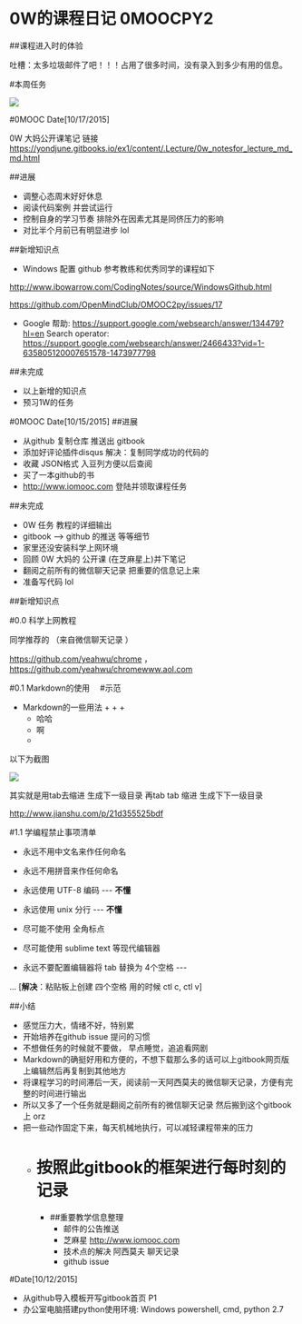 # 0W的课程日记 0MOOCPY2
##课程进入时的体验

吐槽：太多垃圾邮件了吧！！！占用了很多时间，没有录入到多少有用的信息。


#本周任务

![](QQ截图20151016153936.jpg)

#0MOOC Date[10/17/2015]

0W 大妈公开课笔记 链接
https://yondjune.gitbooks.io/ex1/content/.Lecture/0w_notesfor_lecture_md_md.html


##进展
- 调整心态周末好好休息
- 阅读代码案例 并尝试运行
- 控制自身的学习节奏 排除外在因素尤其是同侪压力的影响 
- 对比半个月前已有明显进步 lol


##新增知识点

- Windows 配置 github 参考教练和优秀同学的课程如下

http://www.ibowarrow.com/CodingNotes/source/WindowsGithub.html

https://github.com/OpenMindClub/OMOOC2py/issues/17


- Google 帮助:
https://support.google.com/websearch/answer/134479?hl=en
Search operator:
https://support.google.com/websearch/answer/2466433?vid=1-635805120007651578-1473977798



##未完成

- 以上新增的知识点
- 预习1W的任务


#0MOOC Date[10/15/2015]
##进展

- 从github 复制仓库 推送出 gitbook
- 添加好评论插件disqus 解决：复制同学成功的代码的
- 收藏 JSON格式 入豆列方便以后查阅
- 买了一本github的书
- http://www.iomooc.com 登陆并领取课程任务


##未完成

- 0W 任务 教程的详细输出
- gitbook --> github 的推送 等等细节
- 家里还没安装科学上网环境 
- 回顾 0W 大妈的 公开课 (在芝麻星上)并下笔记
- 翻阅之前所有的微信聊天记录 把重要的信息记上来
- 准备写代码 lol



##新增知识点

#0.0 科学上网教程 

同学推荐的 （来自微信聊天记录 ）

https://github.com/yeahwu/chrome ，
https://github.com/yeahwu/chromewww.aol.com

#0.1 Markdown的使用　
#示范
* Markdown的一些用法 
    + 
    + 
    + 
    +   哈哈
   * 啊
   * 
         

以下为截图   
   
![](QQ截图20151016180301.jpg)
   
  其实就是用tab去缩进 生成下一级目录
  再tab tab 缩进 生成下下一级目录
  
   http://www.jianshu.com/p/21d355525bdf
   
   


#1.1 学编程禁止事项清单

+ 永远不用中文名来作任何命名

+ 永远不用拼音来作任何命名

+ 永远使用 UTF-8 编码 --- **不懂**

+ 永远使用 unix 分行 --- **不懂**

+ 尽可能不使用 全角标点

+ 尽可能使用 sublime text 等现代编辑器

+ 永远不要配置编辑器将 tab 替换为 4个空格 ---

 ...  [**解决**：粘贴板上创建 四个空格 用的时候 ctl c, ctl v]

##小结

- 感觉压力大，情绪不好，特别累
- 开始培养在github issue 提问的习惯
- 不想做任务的时候就不要做， 早点睡觉，追追看网剧
- Markdown的确挺好用和方便的，不想下载那么多的话可以上gitbook网页版上编辑然后再复制到其他地方
- 将课程学习的时间滞后一天，阅读前一天阿西莫夫的微信聊天记录，方便有完整的时间进行输出
- 所以又多了一个任务就是翻阅之前所有的微信聊天记录 然后搬到这个gitbook上 orz
- 把一些动作固定下来，每天机械地执行，可以减轻课程带来的压力
    + #  按照此gitbook的框架进行每时刻的记录
        * ##重要教学信息整理
            - 邮件的公告推送  
            - 芝麻星 http://www.iomooc.com 
            - 技术点的解决 阿西莫夫 聊天记录
            - github issue






#Date[10/12/2015] 
- 从github导入模板开写gitbook首页 P1
- 办公室电脑搭建python使用环境: Windows powershell, cmd, python 2.7





